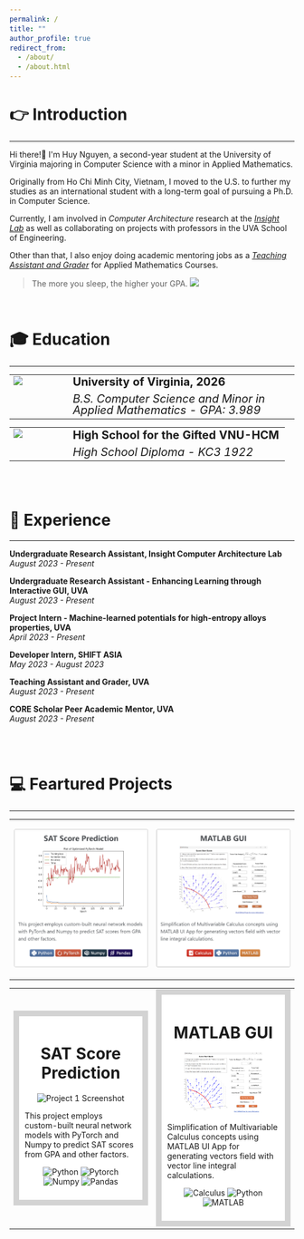 ```yaml
---
permalink: /
title: ""
author_profile: true
redirect_from: 
  - /about/
  - /about.html
---
```



👉 Introduction
======
-----------------
Hi there!👋 I'm Huy Nguyen, a second-year student at the University of Virginia majoring in Computer Science with a minor in Applied Mathematics. 

Originally from Ho Chi Minh City, Vietnam, I moved to the U.S. to further my studies as an international student with a long-term goal of pursuing a Ph.D. in Computer Science.

Currently, I am involved in _Computer Architecture_ research at the [*Insight Lab*](https://insight-cal.github.io/) as well as collaborating on projects with professors in the UVA School of Engineering. 

Other than that, I also enjoy doing academic mentoring jobs as a [*Teaching Assistant and Grader*](https://huy310304.github.io/teaching/) for Applied Mathematics Courses. 

> The more you sleep, the higher your GPA. <img src="https://media.giphy.com/media/itdYhaQ5GKXczC1WFJ/giphy.gif" width = 40px>

<br>

🎓 Education
======
------------------
<table style="border-collapse: collapse; border: none;">
  <tr>
    <td rowspan="2" style="border: none; width: 90px; padding-right: 5px; vertical-align: top;">
      <a href="https://engineering.virginia.edu/">
      <img src="https://github.com/huy310304/huy310304.github.io/assets/114793725/ee13b63c-ecf7-435c-b788-e290c8a7a6a0" width="70">
      </a>
    </td>
    <td style="border: none; font-weight: bold; font-size: 20px; line-height: 1; padding-bottom: 5px;"> University of Virginia, 2026</td>
  </tr>
  <tr>
    <td style="border: none; font-size: 20px; font-style:italic; line-height: 1; padding-top: 5px;">B.S. Computer Science and Minor in Applied Mathematics - GPA: 3.989</td>
  </tr>
</table>

<p></p>

<table style="border: none;">
  <tr style="border: none;">
    <td rowspan="2" style="border: none; width: 90px; padding-right: 5px; vertical-align: top;">
      <a href="https://ptnk.edu.vn/">
      <img src="https://github.com/huy310304/huy310304.github.io/assets/114793725/3a24b89a-24b3-45c8-a2b1-85923dddc63d" width="70">
      </a>
    </td>
    <td style="border: none; font-weight: bold; font-size: 20px; line-height: 1; padding-bottom: 5px;">High School for the Gifted VNU-HCM</td>
  </tr>
  <tr>
    <td style="border: none; font-size: 20px; font-style:italic; line-height: 1; padding-top: 5px;">High School Diploma - KC3 1922</td>
  </tr>
</table>

<br><br>


💼 Experience 
======
------------------
**Undergraduate Research Assistant, Insight Computer Architecture Lab**  
*August 2023 - Present*  

**Undergraduate Research Assistant - Enhancing Learning through Interactive GUI, UVA**  
*August 2023 - Present*

**Project Intern - Machine-learned potentials for high-entropy alloys properties, UVA**  
*April 2023 - Present*

**Developer Intern, SHIFT ASIA**  
*May 2023 - August 2023*

**Teaching Assistant and Grader, UVA**  
*August 2023 - Present*

**CORE Scholar Peer Academic Mentor, UVA**  
*August 2023 - Present*

<br><br>

💻 Feartured Projects
======
---------------

<!-- Displayed Table with Image, should be in the same dimension-->

<table style="border-collapse: collapse; border: none;">
  <tr>
    <!-- Project 1 with just the image created below-->
    <td style="border: none; width:50%;">
      <p align="center">
        <a href="https://github.com/huy310304/SAT-score-prediction"><img src="../images/SAT_1021_1052.png" width="100%" alt="SAT Project Pic"/></a>
      </p>
    </td>
    <!-- Project 2 with just the image-->
    <td style="border: none; width:50%">
      <p align="center">
        <a href="https://github.com/huy310304/MATLAB-GUI-main"><img src="../images/MATLAB_1021_1052.png" width="100%" alt="Matlab GUI Pic"/></a>
      </p>
    </td>
  </tr>
</table>


<!-- Table for generating the image to get clicking effect-->
<!-- For future project, generate the image so that it have the same dimensions-->

<!--
<table>
  <tr>
    <td width="50%">
      <div style="background-color: lightgrey; padding: 2px; border-radius: 5px;">
        <div onclick="window.location='URL_TO_PROJECT_1';" style="cursor: pointer; background-color: white; padding: 10px;">
          <h1 align="center">SAT Score Prediction</h1>
          <p align="center">
            <img src="https://github.com/huy310304/huy310304.github.io/assets/114793725/550f5f46-6556-44dd-b3e4-b333760e8d43" style="width:70%;" alt="Project 1 Screenshot"/>
          </p>
          <p>This project employs custom-built neural network models with PyTorch and Numpy to predict SAT scores from GPA and other factors.</p>
          <p align="center">
            <img src="https://img.shields.io/badge/Python-3776AB?style=flat&logo=python&logoColor=white" alt="Python"/>
            <img src="https://img.shields.io/badge/PyTorch-%23EE4C2C.svg?&style=flat&logo=PyTorch&logoColor=white" alt="Pytorch"/>
            <img src="https://img.shields.io/badge/Numpy-%23013243.svg?&style=flat&logo=numpy&logoColor=white" alt="Numpy"/>
            <img src="https://img.shields.io/badge/Pandas-%23150458.svg?style=flat&logo=pandas&logoColor=white" alt="Pandas"/>
          </p>
        </div>
      </div>
    </td>
    <td width="50%">
      <div style="background-color: lightgrey; padding: 2px; border-radius: 5px;">
        <div onclick="window.location='URL_TO_PROJECT_2';" style="cursor: pointer; background-color: white; padding: 10px;">
          <h1 align="center">MATLAB GUI</h1>
          <p align="center">
            <img src="../images/vector_field_line_integral_3d.png" width="70%" alt="MATLAB GUI pic"/>
          </p>
          <p>Simplification of Multivariable Calculus concepts using MATLAB UI App for generating vectors field with vector line integral calculations.</p>
          <p align="center">
            <img src="https://img.shields.io/badge/Calculus-FF0000.svg?style=flat&logo=libreofficemath&logoColor=white" alt="Calculus"/>
            <img src="https://img.shields.io/badge/Python-3776AB?style=flat&logo=python&logoColor=white" alt="Python"/>
            <img src="https://img.shields.io/badge/MATLAB-F58025?style=flat&logo=matlab&logoColor=white" alt="MATLAB"/>
          </p>
        </div>
      </div>
    </td>
  </tr>
</table>
-->

<table>
  <tr>
    <td width="50%">
      <div style="background-color: lightgrey; padding: 10px;">
        <div onclick="window.location='URL_TO_PROJECT_1';" style="cursor: pointer; background-color: white; padding: 10px;">
          <h1 align="center">SAT Score Prediction</h1>
          <p align="center">
            <img src="https://github.com/huy310304/huy310304.github.io/assets/114793725/550f5f46-6556-44dd-b3e4-b333760e8d43" style="width:70%;" alt="Project 1 Screenshot"/>
          </p>
          <p>This project employs custom-built neural network models with PyTorch and Numpy to predict SAT scores from GPA and other factors.</p>
          <p align="center">
            <img src="https://img.shields.io/badge/Python-3776AB?style=flat&logo=python&logoColor=white" alt="Python"/>
            <img src="https://img.shields.io/badge/PyTorch-%23EE4C2C.svg?&style=flat&logo=PyTorch&logoColor=white" alt="Pytorch"/>
            <img src="https://img.shields.io/badge/Numpy-%23013243.svg?&style=flat&logo=numpy&logoColor=white" alt="Numpy"/>
            <img src="https://img.shields.io/badge/Pandas-%23150458.svg?style=flat&logo=pandas&logoColor=white" alt="Pandas"/>
          </p>
        </div>
      </div>
    </td>
    <td width="50%">
      <div style="background-color: lightgrey; padding: 10px;">
        <div onclick="window.location='URL_TO_PROJECT_2';" style="cursor: pointer; background-color: white; padding: 10px;">
          <h1 align="center">MATLAB GUI</h1>
          <p align="center">
            <img src="../images/vector_field_line_integral_3d.png" width="70%" alt="MATLAB GUI pic"/>
          </p>
          <p>Simplification of Multivariable Calculus concepts using MATLAB UI App for generating vectors field with vector line integral calculations.</p>
          <p align="center">
            <img src="https://img.shields.io/badge/Calculus-FF0000.svg?style=flat&logo=libreofficemath&logoColor=white" alt="Calculus"/>
            <img src="https://img.shields.io/badge/Python-3776AB?style=flat&logo=python&logoColor=white" alt="Python"/>
            <img src="https://img.shields.io/badge/MATLAB-F58025?style=flat&logo=matlab&logoColor=white" alt="MATLAB"/>
          </p>
        </div>
      </div>
    </td>
  </tr>
</table>

